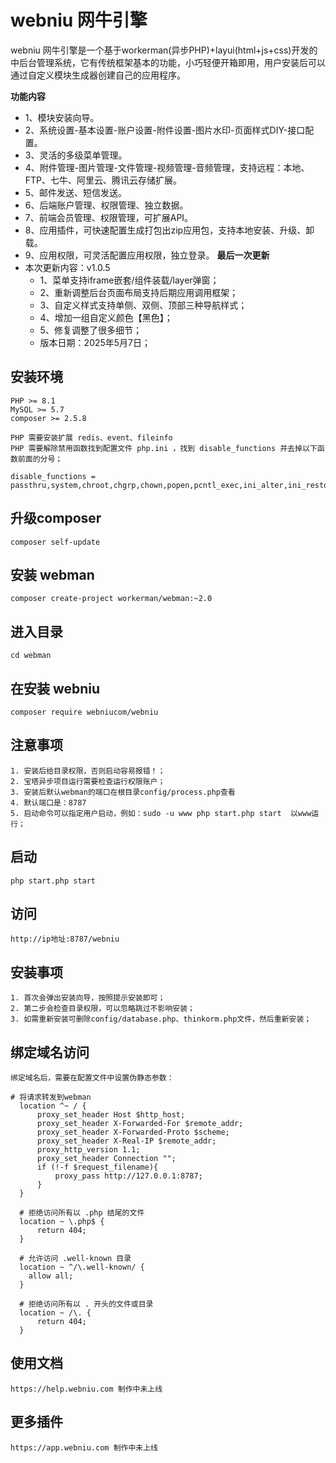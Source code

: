 # webniu 网牛引擎
webniu 网牛引擎是一个基于workerman(异步PHP)+layui(html+js+css)开发的中后台管理系统，它有传统框架基本的功能，小巧轻便开箱即用，用户安装后可以通过自定义模块生成器创建自己的应用程序。

**功能内容** 
* 1、模块安装向导。
* 2、系统设置-基本设置-账户设置-附件设置-图片水印-页面样式DIY-接口配置。
* 3、灵活的多级菜单管理。
* 4、附件管理-图片管理-文件管理-视频管理-音频管理，支持远程：本地、FTP、七牛、阿里云、腾讯云存储扩展。
* 5、邮件发送、短信发送。
* 6、后端账户管理、权限管理、独立数据。
* 7、前端会员管理、权限管理，可扩展API。
* 8、应用插件，可快速配置生成打包出zip应用包，支持本地安装、升级、卸载。
* 9、应用权限，可灵活配置应用权限，独立登录。
**最后一次更新** 
* 本次更新内容：v1.0.5
    * 1、菜单支持iframe嵌套/组件装载/layer弹窗；
    * 2、重新调整后台页面布局支持后期应用调用框架；
    * 3、自定义样式支持单侧、双侧、顶部三种导航样式；
    * 4、增加一组自定义颜色【黑色】；
    * 5、修复调整了很多细节；
    * 版本日期：2025年5月7日；
## 安装环境
```
PHP >= 8.1
MySQL >= 5.7
composer >= 2.5.8
```
```
PHP 需要安装扩展 redis、event、fileinfo
PHP 需要解除禁用函数找到配置文件 php.ini ，找到 disable_functions 并去掉以下函数前面的分号；
```
```
disable_functions = passthru,system,chroot,chgrp,chown,popen,pcntl_exec,ini_alter,ini_restore,dl,openlog,syslog,readlink,symlink,popepassthru,pcntl_waitpid,pcntl_wifexited,pcntl_wifstopped,pcntl_wifsignaled,pcntl_wifcontinued,pcntl_wexitstatus,pcntl_wtermsig,pcntl_wstopsig,pcntl_get_last_error,pcntl_strerror,pcntl_sigprocmask,pcntl_sigwaitinfo,pcntl_sigtimedwait,pcntl_exec,pcntl_getpriority,pcntl_setpriority,imap_open,apache_setenv
```
## 升级composer
```
composer self-update
```
## 安装 webman
```
composer create-project workerman/webman:~2.0
```
## 进入目录
```
cd webman
```
## 在安装 webniu
```
composer require webniucom/webniu
```
## 注意事项
```
1. 安装后给目录权限，否则启动容易报错！；
2. 宝塔异步项目运行需要检查运行权限账户；
3. 安装后默认webman的端口在根目录config/process.php查看
4. 默认端口是：8787
5. 启动命令可以指定用户启动，例如：sudo -u www php start.php start  以www运行；
```
## 启动
```
php start.php start
```
## 访问
```
http://ip地址:8787/webniu
```
## 安装事项
```
1. 首次会弹出安装向导，按照提示安装即可；
2. 第二步会检查目录权限，可以忽略跳过不影响安装；
3. 如需重新安装可删除config/database.php、thinkorm.php文件，然后重新安装；
```
## 绑定域名访问
```
绑定域名后，需要在配置文件中设置伪静态参数：
```
```
# 将请求转发到webman
  location ^~ / {
      proxy_set_header Host $http_host;
      proxy_set_header X-Forwarded-For $remote_addr;
      proxy_set_header X-Forwarded-Proto $scheme;
      proxy_set_header X-Real-IP $remote_addr;
      proxy_http_version 1.1;
      proxy_set_header Connection "";
      if (!-f $request_filename){
          proxy_pass http://127.0.0.1:8787;
      }
  }

  # 拒绝访问所有以 .php 结尾的文件
  location ~ \.php$ {
      return 404;
  }

  # 允许访问 .well-known 目录
  location ~ ^/\.well-known/ {
    allow all;
  }

  # 拒绝访问所有以 . 开头的文件或目录
  location ~ /\. {
      return 404;
  }
```
## 使用文档
```
https://help.webniu.com 制作中未上线
```
## 更多插件
```
https://app.webniu.com 制作中未上线
```

 

